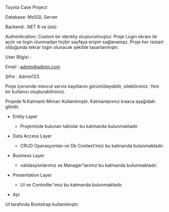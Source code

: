 Toyota Case Project

Database: MsSQL Server

Backend: .NET 6 ve üstü

Authentication: Custom bir identity oluşturulmuştur. Proje Login ekranı ile açılır ve login olunmadan hiçbir sayfaya
erişim sağlanamaz. Proje her restart olduğunda tekrar login olunacak şekilde tasarlanmıştır.

User Bilgisi : 

Email : admin@admin.com

Şifre : Admin123.

Proje içersinde mevcut servis kayıtlarını görüntüleyebilir, silebilirsiniz. Yeni bir kullanıcı oluşturabilirsiniz.

Projede N Katmanlı Mimari Kullanılmıştır. Katmanlarımız kısaca aşağıdaki gibidir.

 - Entity Layer
	- Projemizde bulunan tablolar bu katmanda bulunmaktadır.
 
 - Data Access Layer
	- CRUD Operasyonları ve Db Context'imiz bu katmanda bulunmaktadır.
 
 - Business Layer
	- validasyonlarımız ve Manager'larımız bu katmanda bulunmaktadır.
 
 - Presentation Layer
	- UI ve Controller'ımız bu katmanda bulunmaktadır.
	
 - Api

UI tarafında Bootstrap kullanılmıştır.
